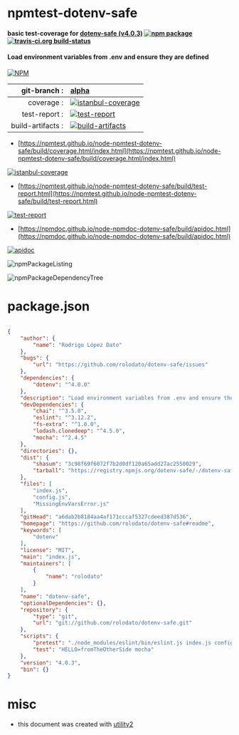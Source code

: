 # npmtest-dotenv-safe

#### basic test-coverage for  [dotenv-safe (v4.0.3)](https://github.com/rolodato/dotenv-safe#readme)  [![npm package](https://img.shields.io/npm/v/npmtest-dotenv-safe.svg?style=flat-square)](https://www.npmjs.org/package/npmtest-dotenv-safe) [![travis-ci.org build-status](https://api.travis-ci.org/npmtest/node-npmtest-dotenv-safe.svg)](https://travis-ci.org/npmtest/node-npmtest-dotenv-safe)

#### Load environment variables from .env and ensure they are defined

[![NPM](https://nodei.co/npm/dotenv-safe.png?downloads=true&downloadRank=true&stars=true)](https://www.npmjs.com/package/dotenv-safe)

| git-branch : | [alpha](https://github.com/npmtest/node-npmtest-dotenv-safe/tree/alpha)|
|--:|:--|
| coverage : | [![istanbul-coverage](https://npmtest.github.io/node-npmtest-dotenv-safe/build/coverage.badge.svg)](https://npmtest.github.io/node-npmtest-dotenv-safe/build/coverage.html/index.html)|
| test-report : | [![test-report](https://npmtest.github.io/node-npmtest-dotenv-safe/build/test-report.badge.svg)](https://npmtest.github.io/node-npmtest-dotenv-safe/build/test-report.html)|
| build-artifacts : | [![build-artifacts](https://npmtest.github.io/node-npmtest-dotenv-safe/glyphicons_144_folder_open.png)](https://github.com/npmtest/node-npmtest-dotenv-safe/tree/gh-pages/build)|

- [https://npmtest.github.io/node-npmtest-dotenv-safe/build/coverage.html/index.html](https://npmtest.github.io/node-npmtest-dotenv-safe/build/coverage.html/index.html)

[![istanbul-coverage](https://npmtest.github.io/node-npmtest-dotenv-safe/build/screenCapture.buildCi.browser.%252Ftmp%252Fbuild%252Fcoverage.lib.html.png)](https://npmtest.github.io/node-npmtest-dotenv-safe/build/coverage.html/index.html)

- [https://npmtest.github.io/node-npmtest-dotenv-safe/build/test-report.html](https://npmtest.github.io/node-npmtest-dotenv-safe/build/test-report.html)

[![test-report](https://npmtest.github.io/node-npmtest-dotenv-safe/build/screenCapture.buildCi.browser.%252Ftmp%252Fbuild%252Ftest-report.html.png)](https://npmtest.github.io/node-npmtest-dotenv-safe/build/test-report.html)

- [https://npmdoc.github.io/node-npmdoc-dotenv-safe/build/apidoc.html](https://npmdoc.github.io/node-npmdoc-dotenv-safe/build/apidoc.html)

[![apidoc](https://npmdoc.github.io/node-npmdoc-dotenv-safe/build/screenCapture.buildCi.browser.%252Ftmp%252Fbuild%252Fapidoc.html.png)](https://npmdoc.github.io/node-npmdoc-dotenv-safe/build/apidoc.html)

![npmPackageListing](https://npmtest.github.io/node-npmtest-dotenv-safe/build/screenCapture.npmPackageListing.svg)

![npmPackageDependencyTree](https://npmtest.github.io/node-npmtest-dotenv-safe/build/screenCapture.npmPackageDependencyTree.svg)



# package.json

```json

{
    "author": {
        "name": "Rodrigo López Dato"
    },
    "bugs": {
        "url": "https://github.com/rolodato/dotenv-safe/issues"
    },
    "dependencies": {
        "dotenv": "^4.0.0"
    },
    "description": "Load environment variables from .env and ensure they are defined",
    "devDependencies": {
        "chai": "^3.5.0",
        "eslint": "^3.12.2",
        "fs-extra": "^1.0.0",
        "lodash.clonedeep": "^4.5.0",
        "mocha": "^2.4.5"
    },
    "directories": {},
    "dist": {
        "shasum": "3c98f69f6072f7b2d0df120a65add27ac2550029",
        "tarball": "https://registry.npmjs.org/dotenv-safe/-/dotenv-safe-4.0.3.tgz"
    },
    "files": [
        "index.js",
        "config.js",
        "MissingEnvVarsError.js"
    ],
    "gitHead": "a6dab2b8184aa4af171cccaf5327cdeed387d536",
    "homepage": "https://github.com/rolodato/dotenv-safe#readme",
    "keywords": [
        "dotenv"
    ],
    "license": "MIT",
    "main": "index.js",
    "maintainers": [
        {
            "name": "rolodato"
        }
    ],
    "name": "dotenv-safe",
    "optionalDependencies": {},
    "repository": {
        "type": "git",
        "url": "git://github.com/rolodato/dotenv-safe.git"
    },
    "scripts": {
        "pretest": "./node_modules/eslint/bin/eslint.js index.js config.js MissingEnvVarsError.js test/.",
        "test": "HELLO=fromTheOtherSide mocha"
    },
    "version": "4.0.3",
    "bin": {}
}
```



# misc
- this document was created with [utility2](https://github.com/kaizhu256/node-utility2)
